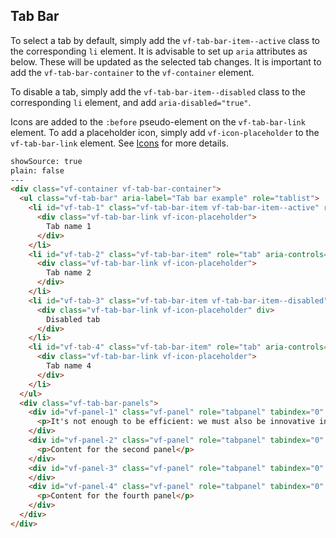 ## Tab Bar

To select a tab by default, simply add the `vf-tab-bar-item--active` class to the corresponding `li` element. It is advisable to set up `aria` attributes as below. These will be updated as the selected tab changes. It is important to add the `vf-tab-bar-container` to the `vf-container` element.

To disable a tab, simply add the `vf-tab-bar-item--disabled` class to the corresponding `li` element, and add `aria-disabled="true"`.

Icons are added to the `:before` pseudo-element on the `vf-tab-bar-link` element. To add a placeholder icon, simply add `vf-icon-placeholder` to the `vf-tab-bar-link` element. See [Icons](/utilities/icons) for more details.

```html
showSource: true
plain: false
---
<div class="vf-container vf-tab-bar-container">
  <ul class="vf-tab-bar" aria-label="Tab bar example" role="tablist">
    <li id="vf-tab-1" class="vf-tab-bar-item vf-tab-bar-item--active" role="tab" aria-controls="vf-panel-1" aria-selected="true" tabindex="0">
      <div class="vf-tab-bar-link vf-icon-placeholder">
        Tab name 1
      </div>
    </li>
    <li id="vf-tab-2" class="vf-tab-bar-item" role="tab" aria-controls="vf-panel-2" aria-selected="false" tabindex="-1">
      <div class="vf-tab-bar-link vf-icon-placeholder">
        Tab name 2
      </div>
    </li>
    <li id="vf-tab-3" class="vf-tab-bar-item vf-tab-bar-item--disabled" role="tab" aria-disabled="true" tabindex="-1">
      <div class="vf-tab-bar-link vf-icon-placeholder" div>
        Disabled tab
      </div>
    </li>
    <li id="vf-tab-4" class="vf-tab-bar-item" role="tab" aria-controls="vf-panel-4" aria-selected="false" tabindex="-1">
      <div class="vf-tab-bar-link vf-icon-placeholder">
        Tab name 4
      </div>
    </li>
  </ul>
  <div class="vf-tab-bar-panels">
    <div id="vf-panel-1" class="vf-panel" role="tabpanel" tabindex="0" aria-labelledby="vf-tab-1">
      <p>It's not enough to be efficient: we must also be innovative in our ways of working.</p>
    </div>
    <div id="vf-panel-2" class="vf-panel" role="tabpanel" tabindex="0" aria-labelledby="vf-tab-2" hidden>
      <p>Content for the second panel</p>
    </div>
    <div id="vf-panel-3" class="vf-panel" role="tabpanel" tabindex="0" aria-labelledby="vf-tab-3" hidden>
    </div>
    <div id="vf-panel-4" class="vf-panel" role="tabpanel" tabindex="0" aria-labelledby="vf-tab-4" hidden>
      <p>Content for the fourth panel</p>
    </div>
  </div>
</div>
```
